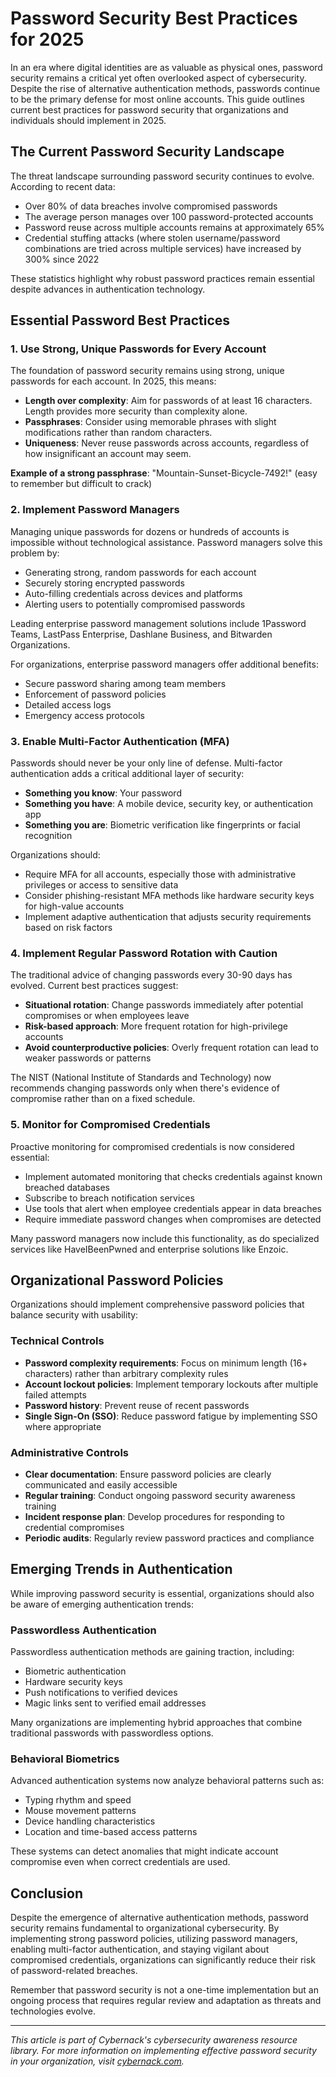 # Password Security Best Practices for 2025

In an era where digital identities are as valuable as physical ones, password security remains a critical yet often overlooked aspect of cybersecurity. Despite the rise of alternative authentication methods, passwords continue to be the primary defense for most online accounts. This guide outlines current best practices for password security that organizations and individuals should implement in 2025.

## The Current Password Security Landscape

The threat landscape surrounding password security continues to evolve. According to recent data:

- Over 80% of data breaches involve compromised passwords
- The average person manages over 100 password-protected accounts
- Password reuse across multiple accounts remains at approximately 65%
- Credential stuffing attacks (where stolen username/password combinations are tried across multiple services) have increased by 300% since 2022

These statistics highlight why robust password practices remain essential despite advances in authentication technology.

## Essential Password Best Practices

### 1. Use Strong, Unique Passwords for Every Account

The foundation of password security remains using strong, unique passwords for each account. In 2025, this means:

- **Length over complexity**: Aim for passwords of at least 16 characters. Length provides more security than complexity alone.
- **Passphrases**: Consider using memorable phrases with slight modifications rather than random characters.
- **Uniqueness**: Never reuse passwords across accounts, regardless of how insignificant an account may seem.

**Example of a strong passphrase**: "Mountain-Sunset-Bicycle-7492!" (easy to remember but difficult to crack)

### 2. Implement Password Managers

Managing unique passwords for dozens or hundreds of accounts is impossible without technological assistance. Password managers solve this problem by:

- Generating strong, random passwords for each account
- Securely storing encrypted passwords
- Auto-filling credentials across devices and platforms
- Alerting users to potentially compromised passwords

Leading enterprise password management solutions include 1Password Teams, LastPass Enterprise, Dashlane Business, and Bitwarden Organizations.

For organizations, enterprise password managers offer additional benefits:

- Secure password sharing among team members
- Enforcement of password policies
- Detailed access logs
- Emergency access protocols

### 3. Enable Multi-Factor Authentication (MFA)

Passwords should never be your only line of defense. Multi-factor authentication adds a critical additional layer of security:

- **Something you know**: Your password
- **Something you have**: A mobile device, security key, or authentication app
- **Something you are**: Biometric verification like fingerprints or facial recognition

Organizations should:
- Require MFA for all accounts, especially those with administrative privileges or access to sensitive data
- Consider phishing-resistant MFA methods like hardware security keys for high-value accounts
- Implement adaptive authentication that adjusts security requirements based on risk factors

### 4. Implement Regular Password Rotation with Caution

The traditional advice of changing passwords every 30-90 days has evolved. Current best practices suggest:

- **Situational rotation**: Change passwords immediately after potential compromises or when employees leave
- **Risk-based approach**: More frequent rotation for high-privilege accounts
- **Avoid counterproductive policies**: Overly frequent rotation can lead to weaker passwords or patterns

The NIST (National Institute of Standards and Technology) now recommends changing passwords only when there's evidence of compromise rather than on a fixed schedule.

### 5. Monitor for Compromised Credentials

Proactive monitoring for compromised credentials is now considered essential:

- Implement automated monitoring that checks credentials against known breached databases
- Subscribe to breach notification services
- Use tools that alert when employee credentials appear in data breaches
- Require immediate password changes when compromises are detected

Many password managers now include this functionality, as do specialized services like HaveIBeenPwned and enterprise solutions like Enzoic.

## Organizational Password Policies

Organizations should implement comprehensive password policies that balance security with usability:

### Technical Controls

- **Password complexity requirements**: Focus on minimum length (16+ characters) rather than arbitrary complexity rules
- **Account lockout policies**: Implement temporary lockouts after multiple failed attempts
- **Password history**: Prevent reuse of recent passwords
- **Single Sign-On (SSO)**: Reduce password fatigue by implementing SSO where appropriate

### Administrative Controls

- **Clear documentation**: Ensure password policies are clearly communicated and easily accessible
- **Regular training**: Conduct ongoing password security awareness training
- **Incident response plan**: Develop procedures for responding to credential compromises
- **Periodic audits**: Regularly review password practices and compliance

## Emerging Trends in Authentication

While improving password security is essential, organizations should also be aware of emerging authentication trends:

### Passwordless Authentication

Passwordless authentication methods are gaining traction, including:
- Biometric authentication
- Hardware security keys
- Push notifications to verified devices
- Magic links sent to verified email addresses

Many organizations are implementing hybrid approaches that combine traditional passwords with passwordless options.

### Behavioral Biometrics

Advanced authentication systems now analyze behavioral patterns such as:
- Typing rhythm and speed
- Mouse movement patterns
- Device handling characteristics
- Location and time-based access patterns

These systems can detect anomalies that might indicate account compromise even when correct credentials are used.

## Conclusion

Despite the emergence of alternative authentication methods, password security remains fundamental to organizational cybersecurity. By implementing strong password policies, utilizing password managers, enabling multi-factor authentication, and staying vigilant about compromised credentials, organizations can significantly reduce their risk of password-related breaches.

Remember that password security is not a one-time implementation but an ongoing process that requires regular review and adaptation as threats and technologies evolve.

---

*This article is part of Cybernack's cybersecurity awareness resource library. For more information on implementing effective password security in your organization, visit [cybernack.com](https://cybernack.com).*
